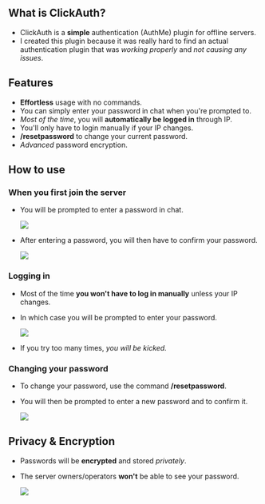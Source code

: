 ## What is ClickAuth?
- ClickAuth is a **simple** authentication (AuthMe) plugin for offline servers.
- I created this plugin because it was really hard to find an actual authentication plugin that was *working properly* and *not causing any issues*.

## Features
- **Effortless** usage with no commands.
- You can simply enter your password in chat when you're prompted to.
- *Most of the time*, you will **automatically be logged in** through IP.
- You'll only have to login manually if your IP changes.
- **/resetpassword** to change your current password.
- *Advanced* password encryption.

## How to use
### When you first join the server
- You will be prompted to enter a password in chat.

   ![](https://cdn.discordapp.com/attachments/1064614272040177666/1128466336910168195/image.png)

- After entering a password, you will then have to confirm your password.

   ![](https://cdn.discordapp.com/attachments/1064614272040177666/1128467040974418000/Screenshot_18.png)

### Logging in
- Most of the time **you won't have to log in manually** unless your IP changes.
- In which case you will be prompted to enter your password.

   ![](https://cdn.discordapp.com/attachments/1064614272040177666/1128468531755876442/image.png)

- If you try too many times, *you will be kicked.*

### Changing your password
- To change your password, use the command **/resetpassword**.
- You will then be prompted to enter a new password and to confirm it.

   ![](https://cdn.discordapp.com/attachments/1064614272040177666/1128471247571918888/image.png)

## Privacy & Encryption
- Passwords will be **encrypted** and stored *privately*.
- The server owners/operators **won't** be able to see your password.

   ![](https://cdn.discordapp.com/attachments/1064614272040177666/1128470611803512852/image.png)

